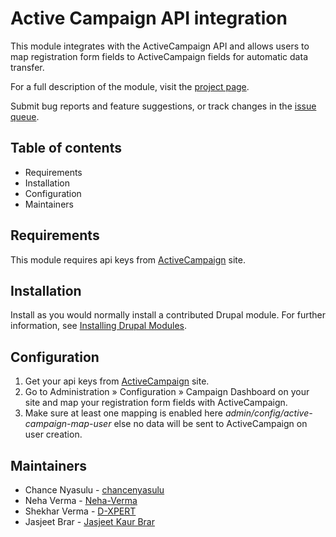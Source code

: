 # Active Campaign API integration

This module integrates with the ActiveCampaign API and allows users to
map registration form fields to ActiveCampaign fields for automatic data
transfer.

For a full description of the module, visit the
[project page](https://www.drupal.org/project/active_campaign_api_integration).

Submit bug reports and feature suggestions, or track changes in the
[issue queue](https://www.drupal.org/project/issues/active_campaign_api_integration).


## Table of contents

- Requirements
- Installation
- Configuration
- Maintainers


## Requirements

This module requires api keys from [ActiveCampaign](https://www.activecampaign.com) site.


## Installation

Install as you would normally install a contributed Drupal module. For further
information, see
[Installing Drupal Modules](https://www.drupal.org/docs/extending-drupal/installing-drupal-modules).


## Configuration

1. Get your api keys from [ActiveCampaign](https://www.activecampaign.com) site.
2. Go to Administration » Configuration » Campaign Dashboard on your site and
   map your registration form fields with ActiveCampaign.
3. Make sure at least one mapping is enabled here
   _admin/config/active-campaign-map-user_ else no data will be sent to
   ActiveCampaign on user creation.


## Maintainers

- Chance Nyasulu - [chancenyasulu](https://www.drupal.org/u/chancenyasulu)
- Neha Verma - [Neha-Verma](https://www.drupal.org/u/neha-verma)
- Shekhar Verma - [D-XPERT](https://www.drupal.org/u/d-xpert)
- Jasjeet Brar - [Jasjeet Kaur Brar](https://www.drupal.org/u/jasjeet-kaur-brar)
